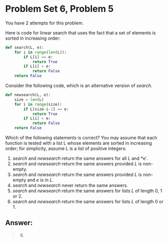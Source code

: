 # Problem Set 6, Problem 5

You have 2 attempts for this problem.

Here is code for linear search that uses the fact that a set of elements is sorted in increasing order:
```python
def search(L, e):
    for i in range(len(L)):
        if L[i] == e:
            return True
        if L[i] > e:
            return False
    return False
```
Consider the following code, which is an alternative version of *search*.
```python
def newsearch(L, e):
    size = len(L)
    for i in range(size):
        if L[size-i-1] == e:
            return True
        if L[i] < e:
            return False
    return False
```
Which of the following statements is correct? You may assume that each function is tested with a list L whose elements are sorted in increasing order; for simplicity, assume L is a list of positive integers:
1. *search* and *newsearch* return the same answers for all *L* and *e'.
2. *search* and *newsearch* return the same answers provided *L* is non-empty.
3. *search* and *newsearch* return the same answers provided *L* is non-empty and *e* is in *L*.
4. *search* and *newsearch* never return the same answers.
5. *search* and *newsearch* return the same answers for lists *L* of length 0, 1 or 2.
6. *search* and *newsearch* return the same answers for lists *L* of length 0 or 1.

## Answer:
> 6.
